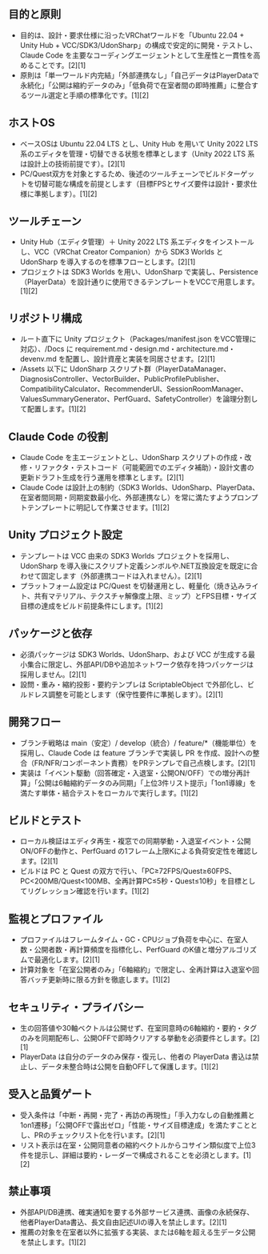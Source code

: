 ## 目的と原則
- 目的は、設計・要求仕様に沿ったVRChatワールドを「Ubuntu 22.04 + Unity Hub + VCC/SDK3/UdonSharp」の構成で安定的に開発・テストし、Claude Code を主要なコーディングエージェントとして生産性と一貫性を高めることです。[2][1]
- 原則は「単一ワールド内完結」「外部連携なし」「自己データはPlayerDataで永続化」「公開は縮約データのみ」「低負荷で在室者間の即時推薦」に整合するツール選定と手順の標準化です。[1][2]

## ホストOS
- ベースOSは Ubuntu 22.04 LTS とし、Unity Hub を用いて Unity 2022 LTS 系のエディタを管理・切替できる状態を標準とします（Unity 2022 LTS 系は設計上の技術前提です）。[2][1]
- PC/Quest双方を対象とするため、後述のツールチェーンでビルドターゲットを切替可能な構成を前提とします（目標FPSとサイズ要件は設計・要求仕様に準拠します）。[1][2]

## ツールチェーン
- Unity Hub（エディタ管理）＋ Unity 2022 LTS 系エディタをインストールし、VCC（VRChat Creator Companion）から SDK3 Worlds と UdonSharp を導入するのを標準フローとします。[2][1]
- プロジェクトは SDK3 Worlds を用い、UdonSharp で実装し、Persistence（PlayerData）を設計通りに使用できるテンプレートをVCCで用意します。[1][2]

## リポジトリ構成
- ルート直下に Unity プロジェクト（Packages/manifest.json をVCC管理に対応）、/Docs に requirement.md・design.md・architecture.md・devenv.md を配置し、設計資産と実装を同居させます。[2][1]
- /Assets 以下に UdonSharp スクリプト群（PlayerDataManager、DiagnosisController、VectorBuilder、PublicProfilePublisher、CompatibilityCalculator、RecommenderUI、SessionRoomManager、ValuesSummaryGenerator、PerfGuard、SafetyController）を論理分割して配置します。[1][2]

## Claude Code の役割
- Claude Code を主エージェントとし、UdonSharp スクリプトの作成・改修・リファクタ・テストコード（可能範囲でのエディタ補助）・設計文書の更新ドラフト生成を行う運用を標準とします。[2][1]
- Claude Code は設計上の制約（SDK3 Worlds、UdonSharp、PlayerData、在室者間同期・同期変数最小化、外部連携なし）を常に満たすようプロンプトテンプレートに明記して作業させます。[1][2]

## Unity プロジェクト設定
- テンプレートは VCC 由来の SDK3 Worlds プロジェクトを採用し、UdonSharp を導入後にスクリプト定義シンボルや.NET互換設定を既定に合わせて固定します（外部連携コードは入れません）。[2][1]
- プラットフォーム設定は PC/Quest を切替運用とし、軽量化（焼き込みライト、共有マテリアル、テクスチャ解像度上限、ミップ）とFPS目標・サイズ目標の達成をビルド前提条件にします。[1][2]

## パッケージと依存
- 必須パッケージは SDK3 Worlds、UdonSharp、および VCC が生成する最小集合に限定し、外部API/DBや追加ネットワーク依存を持つパッケージは採用しません。[2][1]
- 設問・重み・縮約投影・要約テンプレは ScriptableObject で外部化し、ビルドレス調整を可能とします（保守性要件に準拠します）。[2][1]

## 開発フロー
- ブランチ戦略は main（安定）/ develop（統合）/ feature/*（機能単位）を採用し、Claude Code は feature ブランチで実装し PR を作成、設計への整合（FR/NFR/コンポーネント責務）をPRテンプレで自己点検します。[2][1]
- 実装は「イベント駆動（回答確定・入退室・公開ON/OFF）での増分再計算」「公開は6軸縮約データのみ同期」「上位3件リスト提示」「1on1導線」を満たす単体・結合テストをローカルで実行します。[1][2]

## ビルドとテスト
- ローカル検証はエディタ再生・複窓での同期挙動・入退室イベント・公開ON/OFFの動作と、PerfGuard の1フレーム上限Kによる負荷安定性を確認します。[2][1]
- ビルドは PC と Quest の双方で行い、「PC≥72FPS/Quest≥60FPS、PC<200MB/Quest<100MB、全再計算PC≤5秒・Quest≤10秒」を目標としてリグレッション確認を行います。[1][2]

## 監視とプロファイル
- プロファイルはフレームタイム・GC・CPUジョブ負荷を中心に、在室人数・公開者数・再計算頻度を指標化し、PerfGuard のK値と増分アルゴリズムで最適化します。[2][1]
- 計算対象を「在室公開者のみ」「6軸縮約」で限定し、全再計算は入退室や回答バッチ更新時に限る方針を徹底します。[1][2]

## セキュリティ・プライバシー
- 生の回答値や30軸ベクトルは公開せず、在室同意時の6軸縮約・要約・タグのみを同期配布し、公開OFFで即時クリアする挙動を必須要件とします。[2][1]
- PlayerData は自分のデータのみ保存・復元し、他者の PlayerData 書込は禁止し、データ未整合時は公開を自動OFFして保護します。[1][2]

## 受入と品質ゲート
- 受入条件は「中断・再開・完了・再訪の再現性」「手入力なしの自動推薦と1on1遷移」「公開OFFで露出ゼロ」「性能・サイズ目標達成」を満たすこととし、PRのチェックリスト化を行います。[2][1]
- リスト表示は在室・公開同意者の縮約ベクトルからコサイン類似度で上位3件を提示し、詳細は要約・レーダーで構成されることを必須とします。[1][2]

## 禁止事項
- 外部API/DB連携、確実通知を要する外部サービス連携、画像の永続保存、他者PlayerData書込、長文自由記述UIの導入を禁止します。[2][1]
- 推薦の対象を在室者以外に拡張する実装、または6軸を超える生データ公開を禁止します。[1][2]